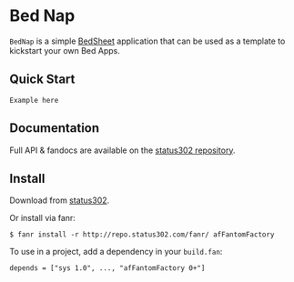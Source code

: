 # Bed Nap

`BedNap` is a simple [BedSheet](http://www.fantomfactory.org/pods/afBedSheet) application that can be used as a 
template to kickstart your own Bed Apps.



## Quick Start

    Example here


## Documentation

Full API & fandocs are available on the [status302 repository](http://repo.status302.com/doc/afFantomFactory/#overview).



## Install

Download from [status302](http://repo.status302.com/browse/afFantomFactory).

Or install via fanr:

    $ fanr install -r http://repo.status302.com/fanr/ afFantomFactory

To use in a project, add a dependency in your `build.fan`:

    depends = ["sys 1.0", ..., "afFantomFactory 0+"]
